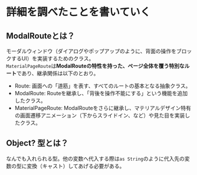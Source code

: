 # 詳細を調べたことを書いていく

## ModalRouteとは？
モーダルウィンドウ（ダイアログやポップアップのように、背面の操作をブロックするUI）を実装するためのクラス。  
`MaterialPageRoute`は**ModalRouteの特性を持った、ページ全体を覆う特別なルート**であり、継承関係は以下のとおり。

- Route: 画面への「道筋」を表す、すべてのルートの基本となる抽象クラス。
- ModalRoute: Routeを継承し、「背後を操作不能にする」という機能を追加したクラス。
- MaterialPageRoute: ModalRouteをさらに継承し、マテリアルデザイン特有の画面遷移アニメーション（下からスライドイン、など）や見た目を実装したクラス。

## Object? 型とは？
なんでも入れられる型。他の変数へ代入する際は`as String`のように代入先の変数の型に変換（キャスト）してあげる必要がある。
